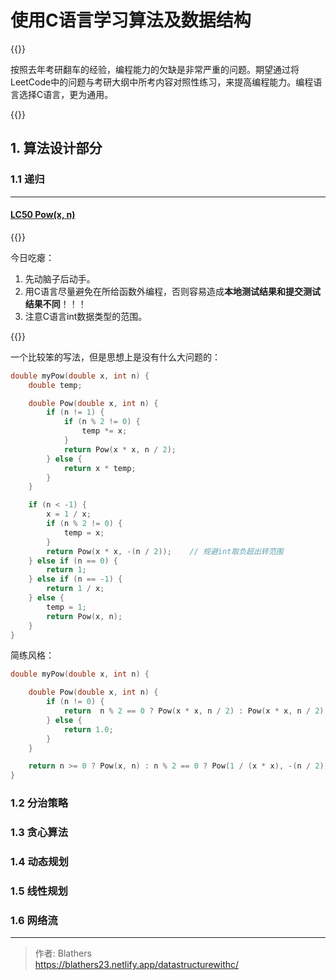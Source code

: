 # 使用C语言学习算法及数据结构

<!--more-->

{{<admonition tip>}}

按照去年考研翻车的经验，编程能力的欠缺是非常严重的问题。期望通过将LeetCode中的问题与考研大纲中所考内容对照性练习，来提高编程能力。编程语言选择C语言，更为通用。

{{</admonition>}}

## 1. 算法设计部分

### 1.1 递归

---

#### [LC50 Pow(x, n)](https://leetcode.cn/problems/powx-n/)

{{<admonition note>}}

今日吃瘪：

1. 先动脑子后动手。
2. 用C语言尽量避免在所给函数外编程，否则容易造成**本地测试结果和提交测试结果不同**！！！
3. 注意C语言int数据类型的范围。

{{</admonition>}}

一个比较笨的写法，但是思想上是没有什么大问题的：

```C
double myPow(double x, int n) {
    double temp;

    double Pow(double x, int n) {
        if (n != 1) {
            if (n % 2 != 0) {
                temp *= x;
            }
            return Pow(x * x, n / 2);
        } else {
            return x * temp;
        }
    }

    if (n < -1) {
        x = 1 / x;
        if (n % 2 != 0) {
            temp = x;
        }
        return Pow(x * x, -(n / 2));	// 规避int取负超出转范围
    } else if (n == 0) {
        return 1;
    } else if (n == -1) {
        return 1 / x;
    } else {
        temp = 1;
        return Pow(x, n);
    }
}
```

简练风格：

```C
double myPow(double x, int n) {

    double Pow(double x, int n) {
        if (n != 0) {
            return  n % 2 == 0 ? Pow(x * x, n / 2) : Pow(x * x, n / 2) * x;
        } else {
            return 1.0;
        }
    }

    return n >= 0 ? Pow(x, n) : n % 2 == 0 ? Pow(1 / (x * x), -(n / 2)) : Pow(1 / (x * x), -(n / 2)) / x;
}
```

#### 

### 1.2 分治策略



### 1.3 贪心算法



### 1.4 动态规划



### 1.5 线性规划



### 1.6 网络流



---

> 作者: Blathers  
> https://blathers23.netlify.app/datastructurewithc/
